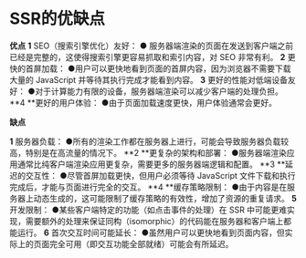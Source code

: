 # SSR的优缺点

**优点**
**1** SEO（搜索引擎优化）友好：
	● 服务器端渲染的页面在发送到客户端之前已经是完整的，这使得搜索引擎更容易抓取和索引内容，对 SEO 非常有利。
**2** 更快的首屏加载：
	●用户可以更快地看到页面的首屏内容，因为浏览器不需要下载大量的 JavaScript 并等待其执行完成才能看到内容。
**3** 更好的性能对低端设备友好：
	●对于计算能力有限的设备，服务器端渲染可以减少客户端的处理负担。
**4 **更好的用户体验：
	●由于页面加载速度更快，用户体验通常会更好。

**缺点**

**1**  服务器负载：
	●所有的渲染工作都在服务器上进行，可能会导致服务器负载较高，特别是在高流量的情况下。
**2 **更复杂的架构和部署：
	●服务器端渲染应用通常比纯客户端渲染应用更复杂，需要更多的服务器端逻辑和配置。
**3 **延迟的交互性：
	●尽管首屏加载更快，但用户必须等待 JavaScript 文件下载和执行完成后，才能与页面进行完全的交互。
**4 **缓存策略限制：
	●由于内容是在服务器上动态生成的，这可能限制了缓存策略的有效性，增加了资源的重复请求。
**5** 开发限制：
	●某些客户端特定的功能（如点击事件的处理）在 SSR 中可能更难实现，需要额外的处理来保证同构（isomorphic）的代码能在服务器和客户端上都能运行。
**6** 首次交互时间可能延长：
	●虽然用户可以更快地看到页面内容，但实际上的页面完全可用（即交互功能全部就绪）可能会有所延迟。